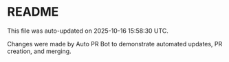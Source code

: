 # README

This file was auto-updated on 2025-10-16 15:58:30 UTC.

Changes were made by Auto PR Bot to demonstrate automated updates, PR creation, and merging.
